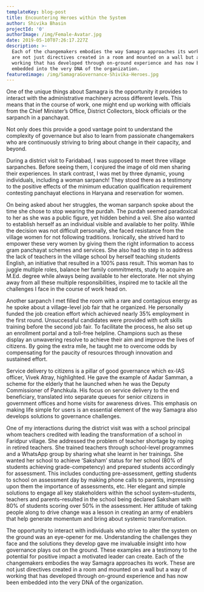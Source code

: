 ```yaml
---
templateKey: blog-post
title: Encountering Heroes within the System
author: Shivika Bhasin
projectId: '0'
authorImage: /img/Female-Avatar.jpg
date: 2019-05-10T07:26:17.227Z
description: >-
  Each of the changemakers embodies the way Samagra approaches its work. These
  are not just directives created in a room and mounted on a wall but a way of
  working that has developed through on-ground experience and has now been
  embedded into the very DNA of the organization.
featuredimage: /img/SamagraGovernance-Shivika-Heroes.jpg
---
```

<p class='has-drop-cap'>One of the unique things about Samagra is the opportunity it provides to interact with the administrative machinery across different levels. This means that in the course of work, one might end up working with officials from the Chief Minister&rsquo;s Office, District Collectors, block officials or the sarpanch in a panchayat.</p><p>Not only does this provide a good vantage point to understand the complexity of governance but also to learn from passionate changemakers who are continuously striving to bring about change in their capacity, and beyond.</p><p>During a district visit to Faridabad, I was supposed to meet three village sarpanches. Before seeing them, I conjured the image of old men sharing their experiences. In stark contrast, I was met by three dynamic, young individuals, including a woman sarpanch! They stood there as a testimony to the positive effects of the minimum education qualification requirement contesting panchayat elections in Haryana and reservation for women.</p><p>On being asked about her struggles, the woman sarpanch spoke about the time she chose to stop wearing the purdah. The purdah seemed paradoxical to her as she was a public figure, yet hidden behind a veil. She also wanted to establish herself as an individual visible and available to her polity. While the decision was not difficult personally, she faced resistance from the village women for not following traditions. Ironically, she strived hard to empower these very women by giving them the right information to access gram panchayat schemes and services. She also had to step in to address the lack of teachers in the village school by herself teaching students English, an initiative that resulted in a 100% pass result. This woman has to juggle multiple roles, balance her family commitments, study to acquire an M.Ed. degree while always being available to her electorate. Her not shying away from all these multiple responsibilities, inspired me to tackle all the challenges I face in the course of work head on.</p><p>Another sarpanch I met filled the room with a rare and contagious energy as he spoke about a village-level job fair that he organized. He personally funded the job creation effort which achieved nearly 35% employment in the first round. Unsuccessful candidates were provided with soft skills training before the second job fair. To facilitate the process, he also set up an enrollment portal and a toll-free helpline. Champions such as these display an unwavering resolve to achieve their aim and improve the lives of citizens. By going the extra mile, he taught me to overcome odds by compensating for the paucity of resources through innovation and sustained effort.</p><p>Service delivery to citizens is a pillar of good governance which ex-IAS officer, Vivek Atray, highlighted. He gave the example of Aadar Samman, a scheme for the elderly that he launched when he was the Deputy Commissioner of Panchkula. His focus on service delivery to the end beneficiary, translated into separate queues for senior citizens in government offices and home visits for awareness drives. This emphasis on making life simple for users is an essential element of the way Samagra also develops solutions to governance challenges.</p><p>One of my interactions during the district visit was with a school principal whom teachers credited with leading the transformation of a school in Faridpur village. She addressed the problem of teacher shortage by roping in retired teachers. She trained teachers through school-level programmes and a WhatsApp group by sharing what she learnt in her trainings. She wanted her school to achieve &lsquo;Saksham&rsquo; status for her school (80% of students achieving grade-competency) and prepared students accordingly for assessment. This includes conducting pre-assessment, getting students to school on assessment day by making phone calls to parents, impressing upon them the importance of assessments, etc. Her elegant and simple solutions to engage all key stakeholders within the school system&ndash;students, teachers and parents&ndash;resulted in the school being declared Saksham with 80% of students scoring over 50% in the assessment. Her attitude of taking people along to drive change was a lesson in creating an army of enablers that help generate momentum and bring about systemic transformation.</p><p>The opportunity to interact with individuals who strive to alter the system on the ground was an eye-opener for me. Understanding the challenges they face and the solutions they develop gave me invaluable insight into how governance plays out on the ground. These examples are a testimony to the potential for positive impact a motivated leader can create. Each of the changemakers embodies the way Samagra approaches its work. These are not just directives created in a room and mounted on a wall but a way of working that has developed through on-ground experience and has now been embedded into the very DNA of the organization.</p>
